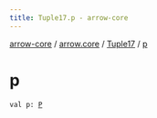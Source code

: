 ```yaml
---
title: Tuple17.p - arrow-core
---
```


[arrow-core](../../index.html) / [arrow.core](../index.html) / [Tuple17](index.html) / [p](./p.html)

# p

`val p: `[`P`](index.html#P)